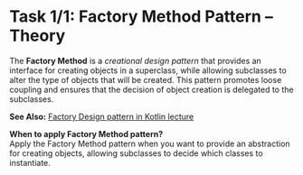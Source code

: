 # Task 1/1: Factory Method Pattern – Theory

The **Factory Method** is a _creational design pattern_ that provides an interface for creating objects 
in a superclass, while allowing subclasses to alter the type of objects that will be created.
This pattern promotes loose coupling and ensures that the decision of object creation is delegated to the subclasses.

**See Also:** [Factory Design pattern in Kotlin lecture](https://www.youtube.com/watch?v=1VWYP3S12Do&ab_channel=KotlinbyJetBrains)

**When to apply Factory Method pattern?** \
Apply the Factory Method pattern when you want to provide an abstraction for creating objects,
allowing subclasses to decide which classes to instantiate.
